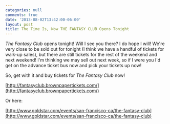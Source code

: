 ```yaml
---
categories: null
comments: true
date: '2013-08-02T13:42:00-06:00'
layout: post
title: The Time Is, Now THE FANTASY CLUB Opens Tonight
---
```


*The Fantasy Club* opens tonight! Will I see you there? I do hope I will! We're very close to be sold out for tonight (I think we have a handful of tickets for walk-up sales), but there are still tickets for the rest of the weekend and next weekend! I'm thinking we may sell out next week, so if I were you I'd get on the advance ticket bus now and pick your tickets up now!

So, get with it and buy tickets for *The Fantasy Club* now!

[http://fantasyclub.brownpapertickets.com/](http://fantasyclub.brownpapertickets.com/)

Or here:

[http://www.goldstar.com/events/san-francisco-ca/the-fantasy-club](http://www.goldstar.com/events/san-francisco-ca/the-fantasy-club)